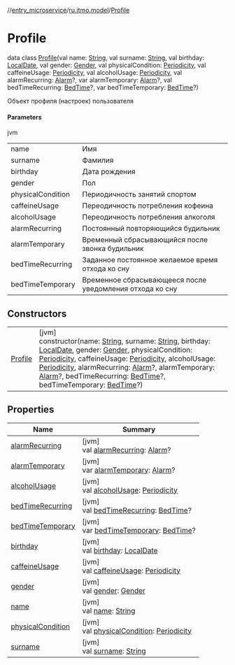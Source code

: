 //[entry_microservice](../../../index.md)/[ru.itmo.model](../index.md)/[Profile](index.md)

# Profile

data class [Profile](index.md)(val name: [String](https://kotlinlang.org/api/core/kotlin-stdlib/kotlin/-string/index.html), val surname: [String](https://kotlinlang.org/api/core/kotlin-stdlib/kotlin/-string/index.html), val birthday: [LocalDate](https://docs.oracle.com/javase/8/docs/api/java/time/LocalDate.html), val gender: [Gender](../-gender/index.md), val physicalCondition: [Periodicity](../-periodicity/index.md), val caffeineUsage: [Periodicity](../-periodicity/index.md), val alcoholUsage: [Periodicity](../-periodicity/index.md), val alarmRecurring: [Alarm](../-alarm/index.md)?, var alarmTemporary: [Alarm](../-alarm/index.md)?, val bedTimeRecurring: [BedTime](../-bed-time/index.md)?, var bedTimeTemporary: [BedTime](../-bed-time/index.md)?)

Объект профиля (настроек) пользователя

#### Parameters

jvm

| | |
|---|---|
| name | Имя |
| surname | Фамилия |
| birthday | Дата рождения |
| gender | Пол |
| physicalCondition | Периодичность занятий спортом |
| caffeineUsage | Переодичность потребления кофеина |
| alcoholUsage | Переодичность потребления алкоголя |
| alarmRecurring | Постоянный повторяющийся будильник |
| alarmTemporary | Временный сбрасывающийся после звонка будильник |
| bedTimeRecurring | Заданное постоянное желаемое время отхода ко сну |
| bedTimeTemporary | Временное сбрасывающееся после уведомления отхода ко сну |

## Constructors

| | |
|---|---|
| [Profile](-profile.md) | [jvm]<br>constructor(name: [String](https://kotlinlang.org/api/core/kotlin-stdlib/kotlin/-string/index.html), surname: [String](https://kotlinlang.org/api/core/kotlin-stdlib/kotlin/-string/index.html), birthday: [LocalDate](https://docs.oracle.com/javase/8/docs/api/java/time/LocalDate.html), gender: [Gender](../-gender/index.md), physicalCondition: [Periodicity](../-periodicity/index.md), caffeineUsage: [Periodicity](../-periodicity/index.md), alcoholUsage: [Periodicity](../-periodicity/index.md), alarmRecurring: [Alarm](../-alarm/index.md)?, alarmTemporary: [Alarm](../-alarm/index.md)?, bedTimeRecurring: [BedTime](../-bed-time/index.md)?, bedTimeTemporary: [BedTime](../-bed-time/index.md)?) |

## Properties

| Name | Summary |
|---|---|
| [alarmRecurring](alarm-recurring.md) | [jvm]<br>val [alarmRecurring](alarm-recurring.md): [Alarm](../-alarm/index.md)? |
| [alarmTemporary](alarm-temporary.md) | [jvm]<br>var [alarmTemporary](alarm-temporary.md): [Alarm](../-alarm/index.md)? |
| [alcoholUsage](alcohol-usage.md) | [jvm]<br>val [alcoholUsage](alcohol-usage.md): [Periodicity](../-periodicity/index.md) |
| [bedTimeRecurring](bed-time-recurring.md) | [jvm]<br>val [bedTimeRecurring](bed-time-recurring.md): [BedTime](../-bed-time/index.md)? |
| [bedTimeTemporary](bed-time-temporary.md) | [jvm]<br>var [bedTimeTemporary](bed-time-temporary.md): [BedTime](../-bed-time/index.md)? |
| [birthday](birthday.md) | [jvm]<br>val [birthday](birthday.md): [LocalDate](https://docs.oracle.com/javase/8/docs/api/java/time/LocalDate.html) |
| [caffeineUsage](caffeine-usage.md) | [jvm]<br>val [caffeineUsage](caffeine-usage.md): [Periodicity](../-periodicity/index.md) |
| [gender](gender.md) | [jvm]<br>val [gender](gender.md): [Gender](../-gender/index.md) |
| [name](name.md) | [jvm]<br>val [name](name.md): [String](https://kotlinlang.org/api/core/kotlin-stdlib/kotlin/-string/index.html) |
| [physicalCondition](physical-condition.md) | [jvm]<br>val [physicalCondition](physical-condition.md): [Periodicity](../-periodicity/index.md) |
| [surname](surname.md) | [jvm]<br>val [surname](surname.md): [String](https://kotlinlang.org/api/core/kotlin-stdlib/kotlin/-string/index.html) |